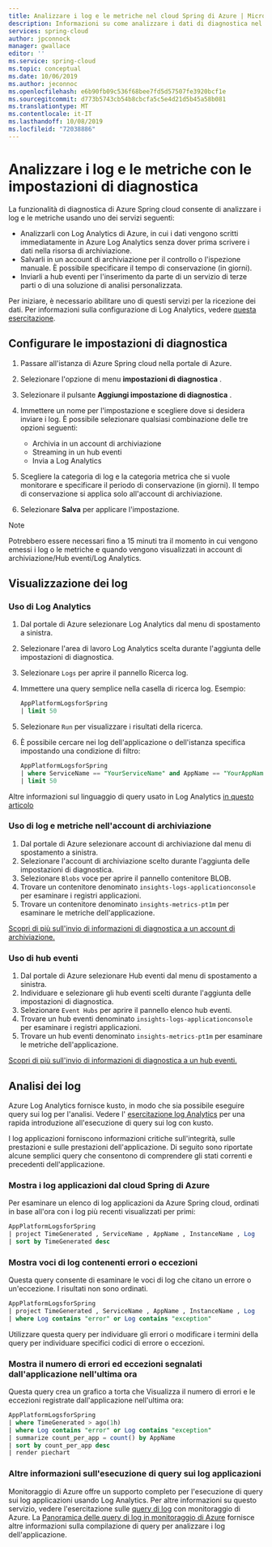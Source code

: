 ```yaml
---
title: Analizzare i log e le metriche nel cloud Spring di Azure | Microsoft Docs
description: Informazioni su come analizzare i dati di diagnostica nel cloud Spring di Azure
services: spring-cloud
author: jpconnock
manager: gwallace
editor: ''
ms.service: spring-cloud
ms.topic: conceptual
ms.date: 10/06/2019
ms.author: jeconnoc
ms.openlocfilehash: e6b90fb09c536f68bee7fd5d57507fe3920bcf1e
ms.sourcegitcommit: d773b5743cb54b8cbcfa5c5e4d21d5b45a58b081
ms.translationtype: MT
ms.contentlocale: it-IT
ms.lasthandoff: 10/08/2019
ms.locfileid: "72038886"
---
```

# <a name="analyze-logs-and-metrics-with-diagnostic-settings"></a>Analizzare i log e le metriche con le impostazioni di diagnostica

La funzionalità di diagnostica di Azure Spring cloud consente di analizzare i log e le metriche usando uno dei servizi seguenti:

* Analizzarli con Log Analytics di Azure, in cui i dati vengono scritti immediatamente in Azure Log Analytics senza dover prima scrivere i dati nella risorsa di archiviazione.
* Salvarli in un account di archiviazione per il controllo o l'ispezione manuale. È possibile specificare il tempo di conservazione (in giorni).
* Inviarli a hub eventi per l'inserimento da parte di un servizio di terze parti o di una soluzione di analisi personalizzata.

Per iniziare, è necessario abilitare uno di questi servizi per la ricezione dei dati.  Per informazioni sulla configurazione di Log Analytics, vedere [questa esercitazione](../azure-monitor/log-query/get-started-portal.md).  

## <a name="configure-diagnostic-settings"></a>Configurare le impostazioni di diagnostica

1. Passare all'istanza di Azure Spring cloud nella portale di Azure.
1. Selezionare l'opzione di menu **impostazioni di diagnostica** .
1. Selezionare il pulsante **Aggiungi impostazione di diagnostica** .
1. Immettere un nome per l'impostazione e scegliere dove si desidera inviare i log. È possibile selezionare qualsiasi combinazione delle tre opzioni seguenti:
    * Archivia in un account di archiviazione
    * Streaming in un hub eventi
    * Invia a Log Analytics

1. Scegliere la categoria di log e la categoria metrica che si vuole monitorare e specificare il periodo di conservazione (in giorni). Il tempo di conservazione si applica solo all'account di archiviazione.
1. Selezionare **Salva** per applicare l'impostazione.

> [!NOTE]
> Potrebbero essere necessari fino a 15 minuti tra il momento in cui vengono emessi i log o le metriche e quando vengono visualizzati in account di archiviazione/Hub eventi/Log Analytics.

## <a name="viewing-logs"></a>Visualizzazione dei log

### <a name="using-log-analytics"></a>Uso di Log Analytics

1. Dal portale di Azure selezionare Log Analytics dal menu di spostamento a sinistra.
1. Selezionare l'area di lavoro Log Analytics scelta durante l'aggiunta delle impostazioni di diagnostica.
1. Selezionare `Logs` per aprire il pannello Ricerca log.
1. Immettere una query semplice nella casella di ricerca log.  Esempio:

    ```sql
    AppPlatformLogsforSpring
    | limit 50
    ```

1. Selezionare `Run` per visualizzare i risultati della ricerca.
1. È possibile cercare nei log dell'applicazione o dell'istanza specifica impostando una condizione di filtro:

    ```sql
    AppPlatformLogsforSpring
    | where ServiceName == "YourServiceName" and AppName == "YourAppName" and InstanceName == "YourInstanceName"
    | limit 50
    ```

Altre informazioni sul linguaggio di query usato in Log Analytics [in questo articolo](../azure-monitor/log-query/query-language.md)

### <a name="using-logs-and-metrics-in-storage-account"></a>Uso di log e metriche nell'account di archiviazione

1. Dal portale di Azure selezionare account di archiviazione dal menu di spostamento a sinistra.
1. Selezionare l'account di archiviazione scelto durante l'aggiunta delle impostazioni di diagnostica.
1. Selezionare `Blobs` voce per aprire il pannello contenitore BLOB.
1. Trovare un contenitore denominato `insights-logs-applicationconsole` per esaminare i registri applicazioni.
1. Trovare un contenitore denominato `insights-metrics-pt1m` per esaminare le metriche dell'applicazione.

[Scopri di più sull'invio di informazioni di diagnostica a un account di archiviazione.](https://docs.microsoft.com/azure/azure-monitor/platform/diagnostics-extension-to-storage)

### <a name="using-event-hubs"></a>Uso di hub eventi

1. Dal portale di Azure selezionare Hub eventi dal menu di spostamento a sinistra.
1. Individuare e selezionare gli hub eventi scelti durante l'aggiunta delle impostazioni di diagnostica.
1. Selezionare `Event Hubs` per aprire il pannello elenco hub eventi.
1. Trovare un hub eventi denominato `insights-logs-applicationconsole` per esaminare i registri applicazioni.
1. Trovare un hub eventi denominato `insights-metrics-pt1m` per esaminare le metriche dell'applicazione.

[Scopri di più sull'invio di informazioni di diagnostica a un hub eventi.](https://docs.microsoft.com/azure/azure-monitor/platform/diagnostics-extension-stream-event-hubs)

## <a name="analyzing-logs"></a>Analisi dei log

Azure Log Analytics fornisce kusto, in modo che sia possibile eseguire query sui log per l'analisi.  Vedere l' [esercitazione log Analytics](../azure-monitor/log-query/get-started-portal.md) per una rapida introduzione all'esecuzione di query sui log con kusto.

I log applicazioni forniscono informazioni critiche sull'integrità, sulle prestazioni e sulle prestazioni dell'applicazione.  Di seguito sono riportate alcune semplici query che consentono di comprendere gli stati correnti e precedenti dell'applicazione.

### <a name="show-application-logs-from-azure-spring-cloud"></a>Mostra i log applicazioni dal cloud Spring di Azure

Per esaminare un elenco di log applicazioni da Azure Spring cloud, ordinati in base all'ora con i log più recenti visualizzati per primi:

```sql
AppPlatformLogsforSpring
| project TimeGenerated , ServiceName , AppName , InstanceName , Log
| sort by TimeGenerated desc
```

### <a name="show-logs-entries-containing-errors-or-exceptions"></a>Mostra voci di log contenenti errori o eccezioni

Questa query consente di esaminare le voci di log che citano un errore o un'eccezione.  I risultati non sono ordinati.

```sql
AppPlatformLogsforSpring
| project TimeGenerated , ServiceName , AppName , InstanceName , Log
| where Log contains "error" or Log contains "exception"
```

Utilizzare questa query per individuare gli errori o modificare i termini della query per individuare specifici codici di errore o eccezioni.  

### <a name="show-the-number-of-errors-and-exceptions-reported-by-your-application-over-the-last-hour"></a>Mostra il numero di errori ed eccezioni segnalati dall'applicazione nell'ultima ora

Questa query crea un grafico a torta che Visualizza il numero di errori e le eccezioni registrate dall'applicazione nell'ultima ora:

```sql
AppPlatformLogsforSpring
| where TimeGenerated > ago(1h)
| where Log contains "error" or Log contains "exception"
| summarize count_per_app = count() by AppName
| sort by count_per_app desc
| render piechart
```

### <a name="learn-more-about-querying-application-logs"></a>Altre informazioni sull'esecuzione di query sui log applicazioni

Monitoraggio di Azure offre un supporto completo per l'esecuzione di query sui log applicazioni usando Log Analytics.  Per altre informazioni su questo servizio, vedere l'esercitazione sulle [query di log](../azure-monitor/log-query/get-started-queries.md) con monitoraggio di Azure. La [Panoramica delle query di log in monitoraggio di Azure](../azure-monitor/log-query/log-query-overview.md) fornisce altre informazioni sulla compilazione di query per analizzare i log dell'applicazione.
